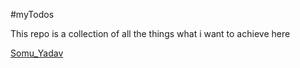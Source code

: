 #myTodos

This repo is a collection of all the things what i want to achieve here

[Somu_Yadav](www.github.com/SomuYadav)
